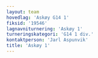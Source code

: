 ```yaml
---
layout: team
hovedlag: 'Askøy G14 1'
fiksid: '19546'
lagnavniturnering: 'Askøy 1'
turneringskategori: 'G14 1 div.'
kontaktperson: 'Jarl Aspunvik'
title: 'Askøy 1'
---
```

